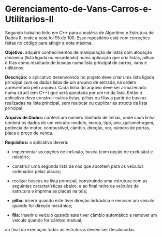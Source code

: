 # Gerenciamento-de-Vans-Carros-e-Utilitarios-II
Segundo trabalho feito em C++ para a matéria de Algoritmo e Estrutura de Dados II, onde a nota foi 95 de 100. Esse repositório está com correções feitas no código para atingir a nota máxima.


**Objetivo:** adquirir conhecimentos de manipulação de listas com alocação dinâmica (lista ligada ou encadeada) numa aplicação que cria listas, pilhas e filas como resultado de buscas numa lista principal de carros, vans e utilitários.

**Descrição:** o aplicativo desenvolvido no projeto deve criar uma lista ligada principal com os dados lidos de um arquivo de entrada, na ordem apresentada pelo arquivo. Cada linha do arquivo deve ser armazenada numa struct (em C++) que será apontada por um nó da lista. Então o aplicativo deve construir outras listas, pilhas ou filas a partir de buscas realizadas na lista principal, sem realocar
ou duplicar as structs da lista principal.

**Arquivo de Dados:** conterá um número ilimitado de linhas, onde cada linha conterá os dados de um veículo: modelo, marca, tipo, ano, quilometragem, potência do motor, combustível, câmbio, direção, cor, número de portas, placa e preço de venda.

**Requisitos:** o aplicativo deverá:

- implementar as opções de inclusão, busca (com opção de exclusão) e relatório;

- construir uma segunda lista de nós que apontem para os veículos ordenados pelas placas;

- realizar buscas na lista principal, construindo uma estrutura com as seguintes características abaixo, e ao final retire
os veículos da estrutura e imprima as placas na tela;

- **pilha:** inserir quando este tiver direção hidráulica e remover um veículo quando for direção mecânica;

- **fila:** inserir o veículo quando este tiver câmbio automático e remover um veículo quando for câmbio manual;

ao final da execução todas as estruturas devem ser desalocadas.
